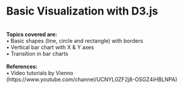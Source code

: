 # Basic Visualization with D3.js
<br />
<b>Topics covered are:</b> <br />
•	Basic shapes (line, circle and rectangle) with borders <br />
•	Vertical bar chart with X & Y axes <br />
•	Transition in bar charts <br />
<br />
<b>References:</b> <br />
•	Video tutorials by Vienno (https://www.youtube.com/channel/UCNYL0ZF2j8-OSGZ4iHBLNPA)
